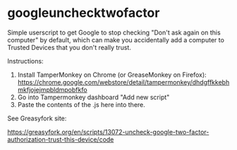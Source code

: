 # googleunchecktwofactor
Simple userscript to get Google to stop checking "Don't ask again on this computer" by default, which can make you accidentally add a computer to Trusted Devices that you don't really trust.

Instructions:

1. Install TamperMonkey on Chrome (or GreaseMonkey on Firefox): https://chrome.google.com/webstore/detail/tampermonkey/dhdgffkkebhmkfjojejmpbldmpobfkfo
2. Go into Tampermonkey dashboard "Add new script" 
3. Paste the contents of the .js here into there. 

See Greasyfork site: 

https://greasyfork.org/en/scripts/13072-uncheck-google-two-factor-authorization-trust-this-device/code
